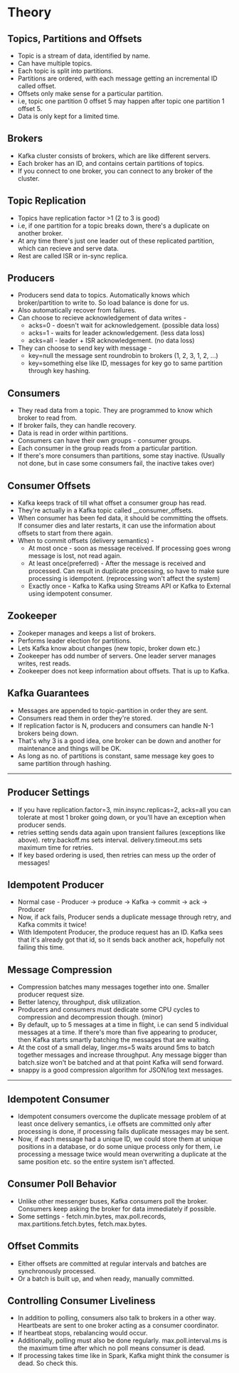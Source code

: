 # Theory

## Topics, Partitions and Offsets

*  Topic is a stream of data, identified by name.
*  Can have multiple topics.
*  Each topic is split into partitions.
*  Partitions are ordered, with each message getting an incremental ID called offset.
*  Offsets only make sense for a particular partition.
*  i.e, topic one partition 0 offset 5 may happen after topic one partition 1 offset 5.
*  Data is only kept for a limited time.


## Brokers

*  Kafka cluster consists of brokers, which are like different servers.
*  Each broker has an ID, and contains certain partitions of topics.
*  If you connect to one broker, you can connect to any broker of the cluster.


## Topic Replication

*  Topics have replication factor >1 (2 to 3 is good)
*  i.e, if one partition for a topic breaks down, there's a duplicate on another broker.
*  At any time there's just one leader out of these replicated partition, which can recieve and serve data.
*  Rest are called ISR or in-sync replica.


## Producers

*  Producers send data to topics. Automatically knows which broker/partition to write to. So load balance is done for us.
*  Also automatically recover from failures.
*  Can choose to recieve acknowledgement of data writes -
   *  acks=0 - doesn't wait for acknowledgement. (possible data loss)
   *  acks=1 - waits for leader acknowledgement. (less data loss)
   *  acks=all - leader + ISR acknowledgement. (no data loss)
*  They can choose to send key with message -
   *  key=null the message sent roundrobin to brokers (1, 2, 3, 1, 2, ...)
   *  key=something else like ID, messages for key go to same partition through key hashing.


## Consumers

*  They read data from a topic. They are programmed to know which broker to read from.
*  If broker fails, they can handle recovery. 
*  Data is read in order within partitions.
*  Consumers can have their own groups - consumer groups.
*  Each consumer in the group reads from a particular partition.
*  If there's more consumers than partitions, some stay inactive. (Usually not done, but in case some consumers fail, the inactive takes over)

## Consumer Offsets

*  Kafka keeps track of till what offset a consumer group has read.
*  They're actually in a Kafka topic called __consumer_offsets.
*  When consumer has been fed data, it should be committing the offsets. If consumer dies and later restarts, it can use the information about offsets to start from there again.
*  When to commit offsets (delivery semantics) -
   *  At most once - soon as message received. If processing goes wrong message is lost, not read again.
   *  At least once(preferred) - After the message is received and processed. Can result in duplicate processing, so have to make sure processing is idempotent. (reprocessing won't affect the system)
   *  Exactly once - Kafka to Kafka using Streams API or Kafka to External using idempotent consumer.

## Zookeeper

*  Zookeper manages and keeps a list of brokers.
*  Performs leader election for partitions.
*  Lets Kafka know about changes (new topic, broker down etc.)
*  Zookeeper has odd number of servers. One leader server manages writes, rest reads.
*  Zookeeper does not keep information about offsets. That is up to Kafka.


## Kafka Guarantees

*  Messages are appended to topic-partition in order they are sent.
*  Consumers read them in order they're stored.
*  If replication factor is N, producers and consumers can handle N-1 brokers being down.
*  That's why 3 is a good idea, one broker can be down and another for maintenance and things will be OK.
*  As long as no. of partitions is constant, same message key goes to same partition through hashing.

---

## Producer Settings

*  If you have replication.factor=3, min.insync.replicas=2, acks=all you can tolerate at most 1 broker going down, or you'll have an exception when producer sends.
*  retries setting sends data again upon transient failures (exceptions like above). retry.backoff.ms sets interval. delivery.timeout.ms sets maximum time for retries. 
*  If key based ordering is used, then retries can mess up the order of messages!

## Idempotent Producer

*  Normal case - Producer -> produce -> Kafka -> commit -> ack -> Producer
*  Now, if ack fails, Producer sends a duplicate message through retry, and Kafka commits it twice!
*  With Idempotent Producer, the produce request has an ID. Kafka sees that it's already got that id, so it sends back another ack, hopefully not failing this time.

## Message Compression

*  Compression batches many messages together into one. Smaller producer request size.
*  Better latency, throughput, disk utilization.
*  Producers and consumers must dedicate some CPU cycles to compression and decompression though. (minor)
*  By default, up to 5 messages at a time in flight, i.e can send 5 individual messages at a time. If there's more than five appearing to producer, then Kafka starts smartly batching the messages that are waiting.
*  At the cost of a small delay, linger.ms=5 waits around 5ms to batch together messages and increase throughput. Any message bigger than batch.size won't be batched and at that point Kafka will send forward.
*  snappy is a good compression algorithm for JSON/log text messages.

---

## Idempotent Consumer

*  Idempotent consumers overcome the duplicate message problem of at least once delivery semantics, i.e offsets are committed only after processing is done, if processing fails duplicate messages may be sent.
*  Now, if each message had a unique ID, we could store them at unique positions in a database, or do some unique process only for them, i.e processing a message twice would mean overwriting a duplicate at the same position etc. so the entire system isn't affected.


## Consumer Poll Behavior

*  Unlike other messenger buses, Kafka consumers poll the broker. Consumers keep asking the broker for data immediately if possible.
*  Some settings - fetch.min.bytes, max.poll.records, max.partitions.fetch.bytes, fetch.max.bytes.

## Offset Commits

*  Either offsets are committed at regular intervals and batches are synchronously processed.
*  Or a batch is built up, and when ready, manually committed.

## Controlling Consumer Liveliness

*  In addition to polling, consumers also talk to brokers in a other way. Heartbeats are sent to one broker acting as a consumer coordinator.
*  If heartbeat stops, rebalancing would occur.
*  Additionally, polling must also be done regularly. max.poll.interval.ms is the maximum time after which no poll means consumer is dead.
*  If processing takes time like in Spark, Kafka might think the consumer is dead. So check this.




